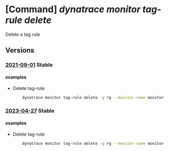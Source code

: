 # [Command] _dynatrace monitor tag-rule delete_

Delete a tag rule

## Versions

### [2021-09-01](/Resources/mgmt-plane/L3N1YnNjcmlwdGlvbnMve30vcmVzb3VyY2Vncm91cHMve30vcHJvdmlkZXJzL2R5bmF0cmFjZS5vYnNlcnZhYmlsaXR5L21vbml0b3JzL3t9L3RhZ3J1bGVzL3t9/2021-09-01.xml) **Stable**

<!-- mgmt-plane /subscriptions/{}/resourcegroups/{}/providers/dynatrace.observability/monitors/{}/tagrules/{} 2021-09-01 -->

#### examples

- Delete tag-rule
    ```bash
        dynatrace monitor tag-rule delete -g rg --monitor-name monitor -n default -y
    ```

### [2023-04-27](/Resources/mgmt-plane/L3N1YnNjcmlwdGlvbnMve30vcmVzb3VyY2Vncm91cHMve30vcHJvdmlkZXJzL2R5bmF0cmFjZS5vYnNlcnZhYmlsaXR5L21vbml0b3JzL3t9L3RhZ3J1bGVzL3t9/2023-04-27.xml) **Stable**

<!-- mgmt-plane /subscriptions/{}/resourcegroups/{}/providers/dynatrace.observability/monitors/{}/tagrules/{} 2023-04-27 -->

#### examples

- Delete tag-rule
    ```bash
        dynatrace monitor tag-rule delete -g rg --monitor-name monitor -n default -y
    ```
